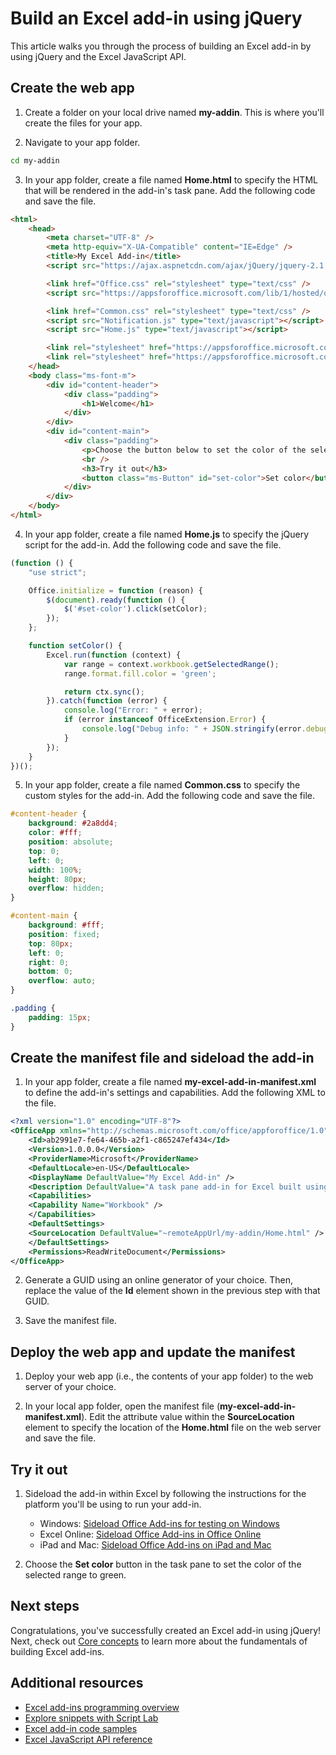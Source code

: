 # Build an Excel add-in using jQuery

This article walks you through the process of building an Excel add-in by using jQuery and the Excel JavaScript API.

## Create the web app

1. Create a folder on your local drive named **my-addin**. This is where you'll create the files for your app.

2. Navigate to your app folder.
```bash
cd my-addin
```

3. In your app folder, create a file named **Home.html** to specify the HTML that will be rendered in the add-in's task pane. Add the following code and save the file.
```html
<html>
    <head>
        <meta charset="UTF-8" />
        <meta http-equiv="X-UA-Compatible" content="IE=Edge" />
        <title>My Excel Add-in</title>
        <script src="https://ajax.aspnetcdn.com/ajax/jQuery/jquery-2.1.4.min.js"></script>

        <link href="Office.css" rel="stylesheet" type="text/css" />
        <script src="https://appsforoffice.microsoft.com/lib/1/hosted/office.js" type="text/javascript"></script>

        <link href="Common.css" rel="stylesheet" type="text/css" />
        <script src="Notification.js" type="text/javascript"></script>
        <script src="Home.js" type="text/javascript"></script>

        <link rel="stylesheet" href="https://appsforoffice.microsoft.com/fabric/1.0/fabric.min.css">
        <link rel="stylesheet" href="https://appsforoffice.microsoft.com/fabric/1.0/fabric.components.min.css">
    </head>
    <body class="ms-font-m">
        <div id="content-header">
            <div class="padding">
                <h1>Welcome</h1>
            </div>
        </div>
        <div id="content-main">
            <div class="padding">
                <p>Choose the button below to set the color of the selected range to green.</p>
                <br />
                <h3>Try it out</h3>
                <button class="ms-Button" id="set-color">Set color</button>
            </div>
        </div>
    </body>
</html>
```

4. In your app folder, create a file named **Home.js** to specify the jQuery script for the add-in. Add the following code and save the file.
```js
(function () {
    "use strict";

    Office.initialize = function (reason) {
        $(document).ready(function () {
            $('#set-color').click(setColor);
        });
    };

    function setColor() {
        Excel.run(function (context) {
            var range = context.workbook.getSelectedRange();
            range.format.fill.color = 'green';

            return ctx.sync();
        }).catch(function (error) {
            console.log("Error: " + error);
            if (error instanceof OfficeExtension.Error) {
                console.log("Debug info: " + JSON.stringify(error.debugInfo));
            }
        });
    }
})();
```

5. In your app folder, create a file named **Common.css** to specify the custom styles for the add-in. Add the following code and save the file.

```css
#content-header {
    background: #2a8dd4;
    color: #fff;
    position: absolute;
    top: 0;
    left: 0;
    width: 100%;
    height: 80px; 
    overflow: hidden;
}

#content-main {
    background: #fff;
    position: fixed;
    top: 80px;
    left: 0;
    right: 0;
    bottom: 0;
    overflow: auto; 
}

.padding {
    padding: 15px;
}
```

## Create the manifest file and sideload the add-in

1. In your app folder, create a file named **my-excel-add-in-manifest.xml** to define the add-in's settings and capabilities. Add the following XML to the file.
```xml
<?xml version="1.0" encoding="UTF-8"?>
<OfficeApp xmlns="http://schemas.microsoft.com/office/appforoffice/1.0" xmlns:xsi="http://www.w3.org/2001/XMLSchema-instance" xsi:type="TaskPaneApp">
    <Id>ab2991e7-fe64-465b-a2f1-c865247ef434</Id>
    <Version>1.0.0.0</Version>
    <ProviderName>Microsoft</ProviderName>
    <DefaultLocale>en-US</DefaultLocale>
    <DisplayName DefaultValue="My Excel Add-in" />
    <Description DefaultValue="A task pane add-in for Excel built using jQuery"/>
    <Capabilities>
    <Capability Name="Workbook" />
    </Capabilities>
    <DefaultSettings>
    <SourceLocation DefaultValue="~remoteAppUrl/my-addin/Home.html" />
    </DefaultSettings>
    <Permissions>ReadWriteDocument</Permissions>
</OfficeApp>
```

2.  Generate a GUID using an online generator of your choice. Then, replace the value of the **Id** element shown in the previous step with that GUID.

3.	Save the manifest file. 

## Deploy the web app and update the manifest

1. Deploy your web app (i.e., the contents of your app folder) to the web server of your choice.

2. In your local app folder, open the manifest file (**my-excel-add-in-manifest.xml**). Edit the attribute value within the **SourceLocation** element to specify the location of the **Home.html** file on the web server and save the file.

## Try it out

1. Sideload the add-in within Excel by following the instructions for the platform you'll be using to run your add-in.
    - Windows: [Sideload Office Add-ins for testing on Windows](../testing/create-a-network-shared-folder-catalog-for-task-pane-and-content-add-ins.md)
    - Excel Online: [Sideload Office Add-ins in Office Online](../testing/sideload-office-add-ins-for-testing.md#sideload-an-office-add-in-on-office-online)
    - iPad and Mac: [Sideload Office Add-ins on iPad and Mac](../testing/sideload-an-office-add-in-on-ipad-and-mac.md)

2. Choose the **Set color** button in the task pane to set the color of the selected range to green.

## Next steps

Congratulations, you've successfully created an Excel add-in using jQuery! Next, check out [Core concepts](excel-add-ins-core-concepts.md?product=excel) to learn more about the fundamentals of building Excel add-ins.

## Additional resources

* [Excel add-ins programming overview](excel-add-ins-programming-overview.md)
* [Explore snippets with Script Lab](https://store.office.com/en-001/app.aspx?assetid=WA104380862&ui=en-US&rs=en-001&ad=US&appredirect=false)
* [Excel add-in code samples](http://dev.office.com/code-samples#?filters=excel,office%20add-ins)
* [Excel JavaScript API reference](../../reference/excel/excel-add-ins-reference-overview.md?product=excel)
